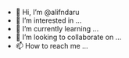 - 👋 Hi, I’m @alifndaru
- 👀 I’m interested in ...
- 🌱 I’m currently learning ...
- 💞️ I’m looking to collaborate on ...
- 📫 How to reach me ...

<!---
alifndaru/alifndaru is a ✨ special ✨ repository because its `README.md` (this file) appears on your GitHub profile.
You can click the Preview link to take a look at your changes.
--->
